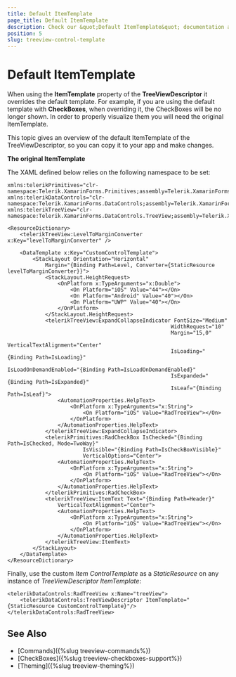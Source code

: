 ```yaml
---
title: Default ItemTemplate
page_title: Default ItemTemplate
description: Check our &quot;Default ItemTemplate&quot; documentation article for Telerik TreeView for Xamarin control.
position: 5
slug: treeview-control-template
---
```


# Default ItemTemplate

When using the **ItemTemplate** property of the **TreeViewDescriptor** it overrides the default template. For example, if you are using the default template with **CheckBoxes**, when overriding it, the CheckBoxes will be no longer shown. In order to properly visualize them you will need the original ItemTemplate.

This topic gives an overview of the default ItemTemplate of the TreeViewDescriptor, so you can copy it to your app and make changes.

**The original ItemTemplate**

The XAML defined below relies on the following namespace to be set:

```XAML
xmlns:telerikPrimitives="clr-namespace:Telerik.XamarinForms.Primitives;assembly=Telerik.XamarinForms.Primitives"
xmlns:telerikDataControls="clr-namespace:Telerik.XamarinForms.DataControls;assembly=Telerik.XamarinForms.DataControls"
xmlns:telerikTreeView="clr-namespace:Telerik.XamarinForms.DataControls.TreeView;assembly=Telerik.XamarinForms.DataControls"
```

```XAML
<ResourceDictionary>
    <telerikTreeView:LevelToMarginConverter x:Key="levelToMarginConverter" />

    <DataTemplate x:Key="CustomControlTemplate">
        <StackLayout Orientation="Horizontal"
            Margin="{Binding Path=Level, Converter={StaticResource levelToMarginConverter}}">
            <StackLayout.HeightRequest>
                <OnPlatform x:TypeArguments="x:Double">
                    <On Platform="iOS" Value="44"></On>
                    <On Platform="Android" Value="40"></On>
                    <On Platform="UWP" Value="40"></On>
                </OnPlatform>
            </StackLayout.HeightRequest>
            <telerikTreeView:ExpandCollapseIndicator FontSize="Medium"
													WidthRequest="10"
													Margin="15,0"
													VerticalTextAlignment="Center"
													IsLoading="{Binding Path=IsLoading}"
													IsLoadOnDemandEnabled="{Binding Path=IsLoadOnDemandEnabled}"
													IsExpanded="{Binding Path=IsExpanded}"
													IsLeaf="{Binding Path=IsLeaf}">
                <AutomationProperties.HelpText>
                    <OnPlatform x:TypeArguments="x:String">
                        <On Platform="iOS" Value="RadTreeView"></On>
                    </OnPlatform>
                </AutomationProperties.HelpText>
            </telerikTreeView:ExpandCollapseIndicator>
            <telerikPrimitives:RadCheckBox IsChecked="{Binding Path=IsChecked, Mode=TwoWay}"
                        IsVisible="{Binding Path=IsCheckBoxVisible}"
                        VerticalOptions="Center">
                <AutomationProperties.HelpText>
                    <OnPlatform x:TypeArguments="x:String">
                        <On Platform="iOS" Value="RadTreeView"></On>
                    </OnPlatform>
                </AutomationProperties.HelpText>
            </telerikPrimitives:RadCheckBox>
            <telerikTreeView:ItemText Text="{Binding Path=Header}"
                VerticalTextAlignment="Center">
                <AutomationProperties.HelpText>
                    <OnPlatform x:TypeArguments="x:String">
                        <On Platform="iOS" Value="RadTreeView"></On>
                    </OnPlatform>
                </AutomationProperties.HelpText>
            </telerikTreeView:ItemText>
        </StackLayout>
    </DataTemplate>
</ResourceDictionary>
```

Finally, use the custom *Item ControlTemplate* as a *StaticResource* on any instance of *TreeViewDescriptor ItemTemplate*:

```XAML
<telerikDataControls:RadTreeView x:Name="treeView">
    <telerikDataControls:TreeViewDescriptor ItemTemplate="{StaticResource CustomControlTemplate}"/>
</telerikDataControls:RadTreeView>
```

## See Also

* [Commands]({%slug treeview-commands%})
* [CheckBoxes]({%slug treeview-checkboxes-support%})
* [Theming]({%slug treeview-theming%})